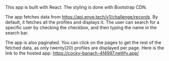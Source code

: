 This app is built with React.
The styling is done with Bootstrap CDN.

The app fetches data from https://api.enye.tech/v1/challenge/records.
By default, it fetches all the profiles and displays it.  The user can search for a specific user by checking the checkbox, and then typing the name in the search bar.

The app is also paginated. You can click on the pages to get the rest of the fetched data, as only twenty(20) profiles are displayed per page.
Here is the link to the hosted app: https://cocky-banach-4f4997.netlify.app/